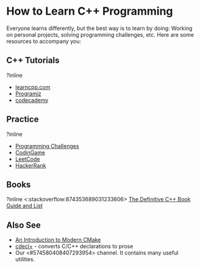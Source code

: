 # How to Learn C++ Programming

Everyone learns differently, but the best way is to learn by doing:
Working on personal projects, solving programming challenges, etc.
Here are some resources to accompany you:

## C++ Tutorials
?inline
- [learncpp.com](https://www.learncpp.com/)
- [Programiz](https://www.programiz.com/cpp-programming)
- [codecademy](https://www.codecademy.com/learn/learn-c-plus-plus)

## Practice
?inline
- [Programming Challenges](https://discord.com/channels/331718482485837825/574580408407293954/668548805779652649)
- [CodinGame](https://www.codingame.com)
- [LeetCode](https://leetcode.com/)
- [HackerRank](https://www.hackerrank.com/)

## Books
?inline
<:stackoverflow:874353689031233606> [The Definitive C++ Book Guide and List](https://stackoverflow.com/a/388282/5740428)

## Also See
- [An Introduction to Modern CMake](https://cliutils.gitlab.io/modern-cmake/)
- [cdecl+](https://eisenwave.github.io/cdecl-plus/) - converts C/C++ declarations to prose
- Our <#574580408407293954> channel. It contains many useful utilities.
